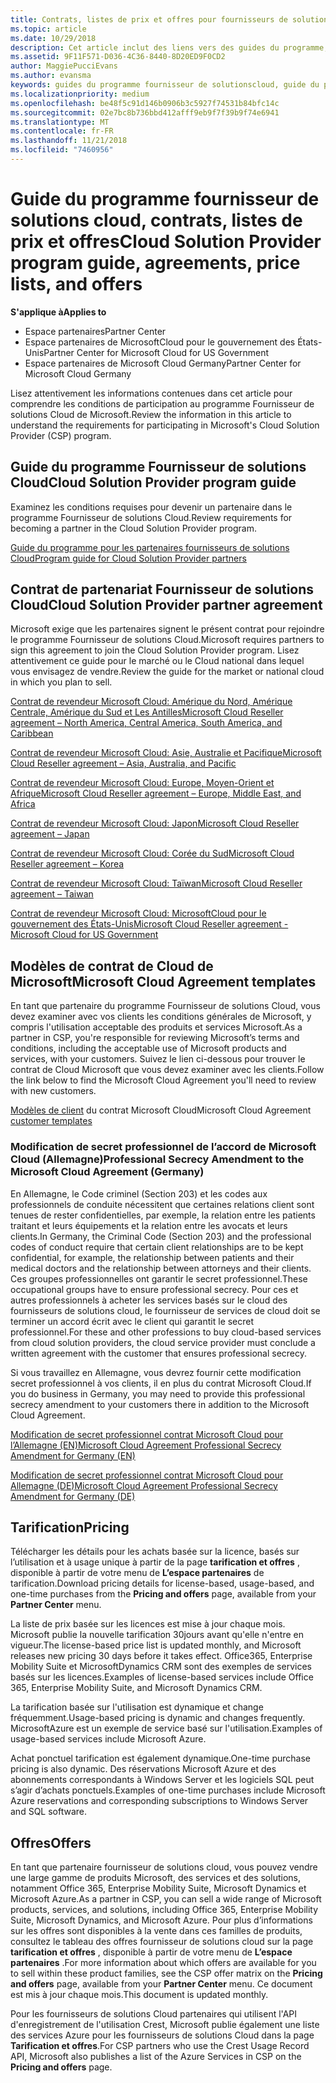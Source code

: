 ```yaml
---
title: Contrats, listes de prix et offres pour fournisseurs de solutions Cloud | Espace partenaires
ms.topic: article
ms.date: 10/29/2018
description: Cet article inclut des liens vers des guides du programme, des contrats de partenariat, des contrats client, des listes de prix et des offres pour fournisseurs de solutions Cloud.
ms.assetid: 9F11F571-D036-4C36-8440-8D20ED9F0CD2
author: MaggiePucciEvans
ms.author: evansma
keywords: guides du programme fournisseur de solutionscloud, guide du programme, contrats de partenariat, contrat client, listes de prix, offres
ms.localizationpriority: medium
ms.openlocfilehash: be48f5c91d146b0906b3c5927f74531b84bfc14c
ms.sourcegitcommit: 02e7bc8b736bbd412afff9eb9f7f39b9f74e6941
ms.translationtype: MT
ms.contentlocale: fr-FR
ms.lasthandoff: 11/21/2018
ms.locfileid: "7460956"
---
```

# <a name="cloud-solution-provider-program-guide-agreements-price-lists-and-offers"></a><span data-ttu-id="5a096-104">Guide du programme fournisseur de solutions cloud, contrats, listes de prix et offres</span><span class="sxs-lookup"><span data-stu-id="5a096-104">Cloud Solution Provider program guide, agreements, price lists, and offers</span></span>

**<span data-ttu-id="5a096-105">S'applique à</span><span class="sxs-lookup"><span data-stu-id="5a096-105">Applies to</span></span>**

-  <span data-ttu-id="5a096-106">Espace partenaires</span><span class="sxs-lookup"><span data-stu-id="5a096-106">Partner Center</span></span>
-  <span data-ttu-id="5a096-107">Espace partenaires de MicrosoftCloud pour le gouvernement des États-Unis</span><span class="sxs-lookup"><span data-stu-id="5a096-107">Partner Center for Microsoft Cloud for US Government</span></span>
-  <span data-ttu-id="5a096-108">Espace partenaires de Microsoft Cloud Germany</span><span class="sxs-lookup"><span data-stu-id="5a096-108">Partner Center for Microsoft Cloud Germany</span></span>


<span data-ttu-id="5a096-109">Lisez attentivement les informations contenues dans cet article pour comprendre les conditions de participation au programme Fournisseur de solutions Cloud de Microsoft.</span><span class="sxs-lookup"><span data-stu-id="5a096-109">Review the information in this article to understand the requirements for participating in Microsoft's Cloud Solution Provider (CSP) program.</span></span> 

## <a name="cloud-solution-provider-program-guide"></a><span data-ttu-id="5a096-110">Guide du programme Fournisseur de solutions Cloud</span><span class="sxs-lookup"><span data-stu-id="5a096-110">Cloud Solution Provider program guide</span></span>


<span data-ttu-id="5a096-111">Examinez les conditions requises pour devenir un partenaire dans le programme Fournisseur de solutions Cloud.</span><span class="sxs-lookup"><span data-stu-id="5a096-111">Review requirements for becoming a partner in the Cloud Solution Provider program.</span></span>

[<span data-ttu-id="5a096-112">Guide du programme pour les partenaires fournisseurs de solutions Cloud</span><span class="sxs-lookup"><span data-stu-id="5a096-112">Program guide for Cloud Solution Provider partners</span></span>](http://go.microsoft.com/fwlink/p/?LinkId=617100)

## <a name="cloud-solution-provider-partner-agreement"></a><span data-ttu-id="5a096-113">Contrat de partenariat Fournisseur de solutions Cloud</span><span class="sxs-lookup"><span data-stu-id="5a096-113">Cloud Solution Provider partner agreement</span></span>

<span data-ttu-id="5a096-114">Microsoft exige que les partenaires signent le présent contrat pour rejoindre le programme Fournisseur de solutions Cloud.</span><span class="sxs-lookup"><span data-stu-id="5a096-114">Microsoft requires partners to sign this agreement to join the Cloud Solution Provider program.</span></span> <span data-ttu-id="5a096-115">Lisez attentivement ce guide pour le marché ou le Cloud national dans lequel vous envisagez de vendre.</span><span class="sxs-lookup"><span data-stu-id="5a096-115">Review the guide for the market or national cloud in which you plan to sell.</span></span>

[<span data-ttu-id="5a096-116">Contrat de revendeur Microsoft Cloud: Amérique du Nord, Amérique Centrale, Amérique du Sud et Les Antilles</span><span class="sxs-lookup"><span data-stu-id="5a096-116">Microsoft Cloud Reseller agreement – North America, Central America, South America, and Caribbean</span></span>](http://download.microsoft.com/download/2/C/8/2C8CAC17-FCE7-4F51-9556-4D77C7022DF5/MCRA2018_AOC_ENG_Sep2018_CR.pdf)

[<span data-ttu-id="5a096-117">Contrat de revendeur Microsoft Cloud: Asie, Australie et Pacifique</span><span class="sxs-lookup"><span data-stu-id="5a096-117">Microsoft Cloud Reseller agreement – Asia, Australia, and Pacific</span></span>](http://download.microsoft.com/download/2/C/8/2C8CAC17-FCE7-4F51-9556-4D77C7022DF5/MCRA2018_APOC_ENG_Sep2018_CR.pdf)

[<span data-ttu-id="5a096-118">Contrat de revendeur Microsoft Cloud: Europe, Moyen-Orient et Afrique</span><span class="sxs-lookup"><span data-stu-id="5a096-118">Microsoft Cloud Reseller agreement – Europe, Middle East, and Africa</span></span>](http://download.microsoft.com/download/2/C/8/2C8CAC17-FCE7-4F51-9556-4D77C7022DF5/MCRA2018_EOC_ENG_Sep2018_CR.pdf)

[<span data-ttu-id="5a096-119">Contrat de revendeur Microsoft Cloud: Japon</span><span class="sxs-lookup"><span data-stu-id="5a096-119">Microsoft Cloud Reseller agreement – Japan</span></span>](http://download.microsoft.com/download/2/C/8/2C8CAC17-FCE7-4F51-9556-4D77C7022DF5/MCRA2018_JPN_ENG_Sep2018_CR.pdf)

[<span data-ttu-id="5a096-120">Contrat de revendeur Microsoft Cloud: Corée du Sud</span><span class="sxs-lookup"><span data-stu-id="5a096-120">Microsoft Cloud Reseller agreement – Korea</span></span>](http://download.microsoft.com/download/2/C/8/2C8CAC17-FCE7-4F51-9556-4D77C7022DF5/MCRA2018_KOR_ENG_Sep2018_CR.pdf)

[<span data-ttu-id="5a096-121">Contrat de revendeur Microsoft Cloud: Taïwan</span><span class="sxs-lookup"><span data-stu-id="5a096-121">Microsoft Cloud Reseller agreement – Taiwan</span></span>](http://download.microsoft.com/download/2/C/8/2C8CAC17-FCE7-4F51-9556-4D77C7022DF5/MCRA2018_TAI_ENG_Sep2018_CR.pdf)

[<span data-ttu-id="5a096-122">Contrat de revendeur Microsoft Cloud: MicrosoftCloud pour le gouvernement des États-Unis</span><span class="sxs-lookup"><span data-stu-id="5a096-122">Microsoft Cloud Reseller agreement - Microsoft Cloud for US Government</span></span>](http://download.microsoft.com/download/2/C/8/2C8CAC17-FCE7-4F51-9556-4D77C7022DF5/MCRA2018_AOC_USGCC_ENG_Sep2018_CR.pdf)


## <a name="microsoft-cloud-agreement-templates"></a><span data-ttu-id="5a096-123">Modèles de contrat de Cloud de Microsoft</span><span class="sxs-lookup"><span data-stu-id="5a096-123">Microsoft Cloud Agreement templates</span></span>

<span data-ttu-id="5a096-124">En tant que partenaire du programme Fournisseur de solutions Cloud, vous devez examiner avec vos clients les conditions générales de Microsoft, y compris l'utilisation acceptable des produits et services Microsoft.</span><span class="sxs-lookup"><span data-stu-id="5a096-124">As a partner in CSP, you're responsible for reviewing Microsoft’s terms and conditions, including the acceptable use of Microsoft products and services, with your customers.</span></span> <span data-ttu-id="5a096-125">Suivez le lien ci-dessous pour trouver le contrat de Cloud Microsoft que vous devez examiner avec les clients.</span><span class="sxs-lookup"><span data-stu-id="5a096-125">Follow the link below to find the Microsoft Cloud Agreement you'll need to review with new customers.</span></span> 

<span data-ttu-id="5a096-126">[Modèles de client](agreements.md) du contrat Microsoft Cloud</span><span class="sxs-lookup"><span data-stu-id="5a096-126">Microsoft Cloud Agreement [customer templates](agreements.md)</span></span>

### <a name="professional-secrecy-amendment-to-the-microsoft-cloud-agreement-germany"></a><span data-ttu-id="5a096-127">Modification de secret professionnel de l’accord de Microsoft Cloud (Allemagne)</span><span class="sxs-lookup"><span data-stu-id="5a096-127">Professional Secrecy Amendment to the Microsoft Cloud Agreement (Germany)</span></span>

<span data-ttu-id="5a096-128">En Allemagne, le Code criminel (Section 203) et les codes aux professionnels de conduite nécessitent que certaines relations client sont tenues de rester confidentielles, par exemple, la relation entre les patients traitant et leurs équipements et la relation entre les avocats et leurs clients.</span><span class="sxs-lookup"><span data-stu-id="5a096-128">In Germany, the Criminal Code (Section 203) and the professional codes of conduct require that certain client relationships are to be kept confidential, for example, the relationship between patients and their medical doctors and the relationship between attorneys and their clients.</span></span> <span data-ttu-id="5a096-129">Ces groupes professionnelles ont garantir le secret professionnel.</span><span class="sxs-lookup"><span data-stu-id="5a096-129">These occupational groups have to ensure professional secrecy.</span></span> <span data-ttu-id="5a096-130">Pour ces et autres professionnels à acheter les services basés sur le cloud des fournisseurs de solutions cloud, le fournisseur de services de cloud doit se terminer un accord écrit avec le client qui garantit le secret professionnel.</span><span class="sxs-lookup"><span data-stu-id="5a096-130">For these and other professions to buy cloud-based services from cloud solution providers, the cloud service provider must conclude a written agreement with the customer that ensures professional secrecy.</span></span> 

<span data-ttu-id="5a096-131">Si vous travaillez en Allemagne, vous devrez fournir cette modification secret professionnel à vos clients, il en plus du contrat Microsoft Cloud.</span><span class="sxs-lookup"><span data-stu-id="5a096-131">If you do business in Germany, you may need to provide this professional secrecy amendment to your customers there in addition to the Microsoft Cloud Agreement.</span></span>

[<span data-ttu-id="5a096-132">Modification de secret professionnel contrat Microsoft Cloud pour l’Allemagne (EN)</span><span class="sxs-lookup"><span data-stu-id="5a096-132">Microsoft Cloud Agreement Professional Secrecy Amendment for Germany (EN)</span></span>](https://go.microsoft.com/fwlink/?linkid=2030827&clcid=0x409)

[<span data-ttu-id="5a096-133">Modification de secret professionnel contrat Microsoft Cloud pour Allemagne (DE)</span><span class="sxs-lookup"><span data-stu-id="5a096-133">Microsoft Cloud Agreement Professional Secrecy Amendment for Germany (DE)</span></span>](https://go.microsoft.com/fwlink/?linkid=2030827&clcid=0x407)


## <a name="pricing"></a><span data-ttu-id="5a096-134">Tarification</span><span class="sxs-lookup"><span data-stu-id="5a096-134">Pricing</span></span>


<span data-ttu-id="5a096-135">Télécharger les détails pour les achats basée sur la licence, basés sur l’utilisation et à usage unique à partir de la page **tarification et offres** , disponible à partir de votre menu de **L’espace partenaires** de tarification.</span><span class="sxs-lookup"><span data-stu-id="5a096-135">Download pricing details for license-based, usage-based, and one-time purchases from the **Pricing and offers** page, available from your **Partner Center** menu.</span></span> 

<span data-ttu-id="5a096-136">La liste de prix basée sur les licences est mise à jour chaque mois. Microsoft publie la nouvelle tarification 30jours avant qu'elle n'entre en vigueur.</span><span class="sxs-lookup"><span data-stu-id="5a096-136">The license-based price list is updated monthly, and Microsoft releases new pricing 30 days before it takes effect.</span></span> <span data-ttu-id="5a096-137">Office365, Enterprise Mobility Suite et MicrosoftDynamics CRM sont des exemples de services basés sur les licences.</span><span class="sxs-lookup"><span data-stu-id="5a096-137">Examples of license-based services include Office 365, Enterprise Mobility Suite, and Microsoft Dynamics CRM.</span></span> 

<span data-ttu-id="5a096-138">La tarification basée sur l'utilisation est dynamique et change fréquemment.</span><span class="sxs-lookup"><span data-stu-id="5a096-138">Usage-based pricing is dynamic and changes frequently.</span></span> <span data-ttu-id="5a096-139">MicrosoftAzure est un exemple de service basé sur l'utilisation.</span><span class="sxs-lookup"><span data-stu-id="5a096-139">Examples of usage-based services include Microsoft Azure.</span></span>

<span data-ttu-id="5a096-140">Achat ponctuel tarification est également dynamique.</span><span class="sxs-lookup"><span data-stu-id="5a096-140">One-time purchase pricing is also dynamic.</span></span> <span data-ttu-id="5a096-141">Des réservations Microsoft Azure et des abonnements correspondants à Windows Server et les logiciels SQL peut s’agir d’achats ponctuels.</span><span class="sxs-lookup"><span data-stu-id="5a096-141">Examples of one-time purchases include Microsoft Azure reservations and corresponding subscriptions to Windows Server and SQL software.</span></span> 


## <a name="offers"></a><span data-ttu-id="5a096-142">Offres</span><span class="sxs-lookup"><span data-stu-id="5a096-142">Offers</span></span>


<span data-ttu-id="5a096-143">En tant que partenaire fournisseur de solutions cloud, vous pouvez vendre une large gamme de produits Microsoft, des services et des solutions, notamment Office 365, Enterprise Mobility Suite, Microsoft Dynamics et Microsoft Azure.</span><span class="sxs-lookup"><span data-stu-id="5a096-143">As a partner in CSP, you can sell a wide range of Microsoft products, services, and solutions, including Office 365, Enterprise Mobility Suite, Microsoft Dynamics, and Microsoft Azure.</span></span> <span data-ttu-id="5a096-144">Pour plus d’informations sur les offres sont disponibles à la vente dans ces familles de produits, consultez le tableau des offres fournisseur de solutions cloud sur la page **tarification et offres** , disponible à partir de votre menu de **L’espace partenaires** .</span><span class="sxs-lookup"><span data-stu-id="5a096-144">For more information about which offers are available for you to sell within these product families, see the CSP offer matrix on the **Pricing and offers** page, available from your **Partner Center** menu.</span></span> <span data-ttu-id="5a096-145">Ce document est mis à jour chaque mois.</span><span class="sxs-lookup"><span data-stu-id="5a096-145">This document is updated monthly.</span></span>

<span data-ttu-id="5a096-146">Pour les fournisseurs de solutions Cloud partenaires qui utilisent l'API d'enregistrement de l'utilisation Crest, Microsoft publie également une liste des services Azure pour les fournisseurs de solutions Cloud dans la page **Tarification et offres**.</span><span class="sxs-lookup"><span data-stu-id="5a096-146">For CSP partners who use the Crest Usage Record API, Microsoft also publishes a list of the Azure Services in CSP on the **Pricing and offers** page.</span></span>


